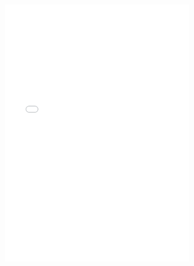 <iframe width="100%" height="700" src="//jsrun.net/NJqKp/embedded/all/light/" allowfullscreen="allowfullscreen" frameborder="0"></iframe>
